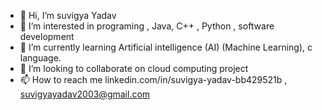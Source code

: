 - 👋 Hi, I’m suvigya Yadav
- 👀 I’m interested in programing , Java, C++ , Python , software development
- 🌱 I’m currently learning Artificial intelligence (AI) (Machine Learning), c language.
- 💞️ I’m looking to collaborate on cloud computing project
- 📫 How to reach me linkedin.com/in/suvigya-yadav-bb429521b , suvigyayadav2003@gmail.com

<!---
suvigya07/suvigya07 is a ✨ special ✨ repository because its `README.md` (this file) appears on your GitHub profile.
You can click the Preview link to take a look at your changes.
--->
